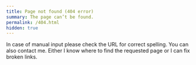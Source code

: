 ```yaml
---
title: Page not found (404 error)
summary: The page can’t be found.
permalink: /404.html
hidden: true
---
```

In case of manual input please check the URL for correct spelling. You can also contact me. Either I know where to find the requested page or I can fix broken links.
